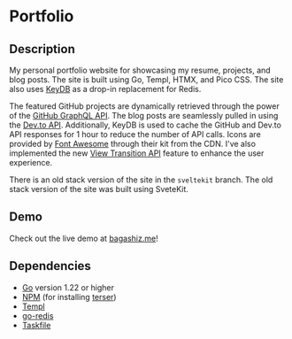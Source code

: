 # Portfolio

## Description

My personal portfolio website for showcasing my resume, projects, and blog posts. The site is built using Go, Templ, HTMX, and Pico CSS. The site also uses [KeyDB](https://keydb.dev) as a drop-in replacement for Redis.

The featured GitHub projects are dynamically retrieved through the power of the [GitHub GraphQL API](https://docs.github.com/en/graphql). The blog posts are seamlessly pulled in using the [Dev.to API](https://docs.dev.to/api). Additionally, KeyDB is used to cache the GitHub and Dev.to API responses for 1 hour to reduce the number of API calls. Icons are provided by [Font Awesome](https://fontawesome.com) through their kit from the CDN. I've also implemented the new [View Transition API](https://developer.mozilla.org/en-US/docs/Web/API/View_Transitions_API) feature to enhance the user experience.

There is an old stack version of the site in the `sveltekit` branch. The old stack version of the site was built using SveteKit.

## Demo

Check out the live demo at [bagashiz.me](https://bagashiz.me)!

## Dependencies

- [Go](https://golang.org) version 1.22 or higher
- [NPM](https://www.npmjs.com) (for installing [terser](https://terser.org))
- [Templ](https://templ.guide)
- [go-redis](https://github.com/redis/go-redis)
- [Taskfile](https://taskfile.dev)
